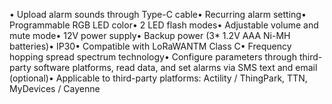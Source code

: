 • Upload alarm sounds through Type-C cable• Recurring alarm setting• Programmable RGB LED color• 2 LED flash modes• Adjustable volume and mute mode• 12V power supply• Backup power (3* 1.2V AAA Ni-MH batteries)• IP30• Compatible with LoRaWANTM Class C• Frequency hopping spread spectrum technology• Configure parameters through third-party software platforms, read data, and set alarms via SMS text and email (optional)• Applicable to third-party platforms: Actility / ThingPark, TTN, MyDevices / Cayenne
